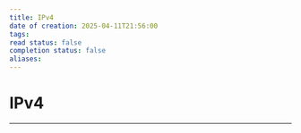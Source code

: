 ```yaml
---
title: IPv4
date of creation: 2025-04-11T21:56:00
tags: 
read status: false
completion status: false
aliases:
---
```

# IPv4
---
